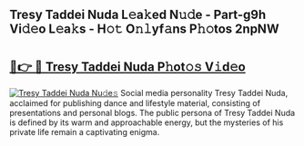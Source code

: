 ## Tresy Taddei Nuda L𝚎a𝚔ed N𝚞𝚍e - Part-g9h Vi𝚍𝚎o L𝚎a𝚔s - H𝚘𝚝 O𝚗𝚕yf𝚊ns P𝚑𝚘tos 2npNW

# <h2><a href="http://kfc6wko.oniu.top/?m=Tresy+Taddei+Nuda">🔗👉 🔴 Tresy Taddei Nuda P𝚑ot𝚘𝚜 V𝚒d𝚎o</a></h2>

[![Tresy Taddei Nuda Nu𝚍e𝚜](https://i.imgur.com/0qMVB7G.gif)](http://kfc6wko.oniu.top/?m=Tresy+Taddei+Nuda)
Social media personality Tresy Taddei Nuda, acclaimed for publishing dance and lifestyle material, consisting of presentations and personal blogs. The public persona of Tresy Taddei Nuda is defined by its warm and approachable energy, but the mysteries of his private life remain a captivating enigma.  
